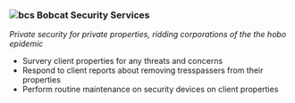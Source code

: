 ### ![bcs](https://github.com/MIAgimir/mi_jobpack/assets/116332087/56df4a3f-fb2b-43a5-8407-feb53e620914) Bobcat Security Services
*Private security for private properties, ridding corporations of the the hobo epidemic*
* Survery client properties for any threats and concerns
* Respond to client reports about removing tresspassers from their properties
* Perform routine maintenance on security devices on client properties
